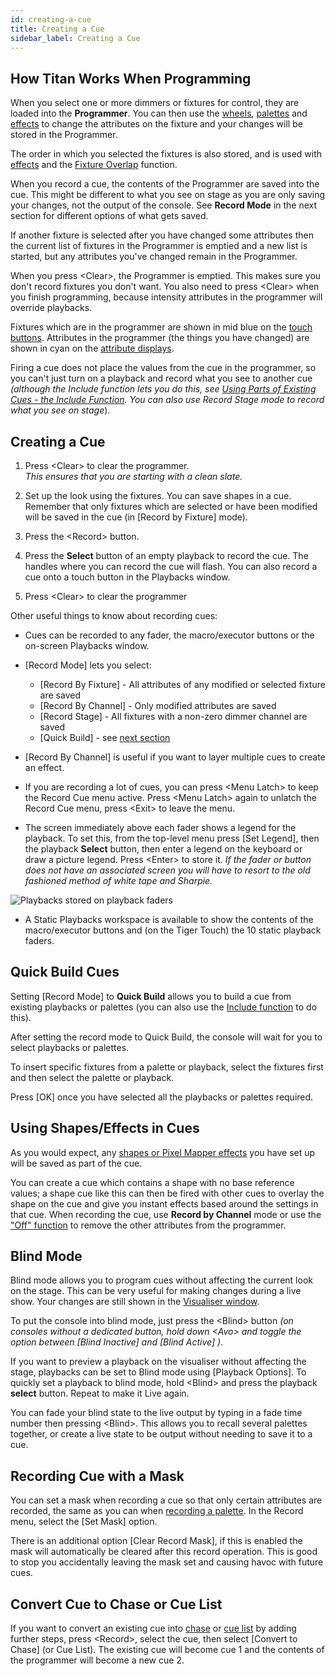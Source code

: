 ```yaml
---
id: creating-a-cue
title: Creating a Cue
sidebar_label: Creating a Cue
---
```


How Titan Works When Programming
--------------------------------

When you select one or more dimmers or fixtures for control, they are
loaded into the **Programmer**. You can then use the 
[wheels](../controlling-fixtures/changing-fixture-attributes.md#changing-attributes-using-the-wheels),
[palettes](../palettes.md) and [effects](../effects.md) to 
change the attributes on the fixture and your changes will be
stored in the Programmer.

The order in which you selected the
fixtures is also stored, and is used with [effects](../effects.md) and the
[Fixture Overlap](cue-timing.md#setting-fade-times-and-overlap-for-a-cue)
function. 

When you record a cue, the contents of the Programmer are
saved into the cue. This might be different to what you see on stage as you
are only saving your changes, not the output of the console. See **Record
Mode** in the next section for different options of what gets saved.

If another fixture is selected after you have changed some attributes then the
current list of fixtures in the Programmer is emptied and a new list is
started, but any attributes you've changed remain in the Programmer.

When you press \<Clear\>, the Programmer is emptied. This
makes sure you don't record fixtures you don't want. You also need to
press \<Clear\> when you finish programming, because intensity attributes in
the programmer will override playbacks.

Fixtures which are in the programmer are shown in mid blue on the [touch
buttons](../controlling-fixtures.md#selecting-fixtures-and-dimmers-for-control).
Attributes in the programmer (the things you have changed) are
shown in cyan on the [attribute displays](../controlling-fixtures/changing-fixture-attributes.md#attribute-wheel-display).

Firing a cue does not place the values from the cue in the programmer,
so you can't just turn on a playback and record what you see to another
cue *(although the Include function lets you do this, see
[Using Parts of Existing Cues - the Include Function](editing-cues.md#using-parts-of-existing-cues-the-include-function). 
You can also use Record Stage mode to record what you see on stage*).

Creating a Cue
--------------

[](https://youtu.be/X5g6DMVwlZU?t=20 "Creating a Cue")

1. Press \<Clear\> to clear the programmer.\
*This ensures that you are starting with a clean slate.*

2. Set up the look using the fixtures. You can save shapes in a cue.
Remember that only fixtures which are selected or have been modified
will be saved in the cue (in \[Record by Fixture\] mode).

3. Press the \<Record\> button.

4. Press the **Select** button of an empty playback to record the cue. The
handles where you can record the cue will flash. You can also record a
cue onto a touch button in the Playbacks window.

5. Press \<Clear\> to clear the programmer

Other useful things to know about recording cues:

-   Cues can be recorded to any fader, the macro/executor buttons or the
    on-screen Playbacks window.

-   \[Record Mode\] lets you select:
    -   \[Record By Fixture\] - All attributes of any modified or selected
    fixture are saved
    -   \[Record By Channel\] - Only modified attributes are saved
    -   \[Record Stage\] - All fixtures with a non-zero dimmer channel are saved
    -   \[Quick Build\] - see [next section](#quick-build-cues)

-   \[Record By Channel\] is useful if you want to layer multiple cues to
    create an effect.

-   If you are recording a lot of cues, you can press \<Menu Latch\> to
    keep the Record Cue menu active. Press \<Menu Latch\> again to unlatch
    the Record Cue menu, press \<Exit\> to leave the menu.

-   The screen immediately above each fader shows a legend for the
    playback. To set this, from the top-level menu press \[Set Legend\], 
    then the playback **Select** button, then enter a legend on the
    keyboard or draw a picture legend. Press \<Enter\> to store it. *If
    the fader or button does not have an associated screen you will have
    to resort to the old fashioned method of white tape and Sharpie.*

![Playbacks stored on playback faders](/docs/images/Playbacks-stored-on-playback-faders.png)

-   A Static Playbacks workspace is available to show the contents of
    the macro/executor buttons and (on the Tiger Touch) the 10 static
    playback faders.

Quick Build Cues
----------------

Setting \[Record Mode\] to **Quick Build** allows you to build a cue from
existing playbacks or palettes (you can also use the
[Include function](editing-cues.md#using-parts-of-existing-cues-the-include-function) to
do this).

After setting the record mode to Quick Build, the console will wait for
you to select playbacks or palettes.

To insert specific fixtures from a palette or playback, select the
fixtures first and then select the palette or playback.

Press \[OK\] once you have selected all the playbacks or palettes
required.

Using Shapes/Effects in Cues
----------------------------

As you would expect, any [shapes or Pixel Mapper effects](../effects.md) you have set up
will be saved as part of the cue.

You can create a cue which contains a shape with no base reference
values; a shape cue like this can then be fired with other cues to
overlay the shape on the cue and give you instant effects based around
the settings in that cue. When recording the cue, use **Record by Channel**
mode or use the ["Off" function](editing-cues.md#removing-attributes-from-cues-using-off)
to remove the other attributes from the programmer.

Blind Mode
----------

Blind mode allows you to program cues without affecting the current look
on the stage. This can be very useful for making changes during a live
show. Your changes are still shown in the
[Visualiser window](../capture-visualiser.md).

To put the console into blind mode, just press the \<Blind\> button *(on
consoles without a dedicated button, hold down \<Avo\> and toggle the
option between \[Blind Inactive\] and \[Blind Active\]  )*.

If you want to preview a playback on the visualiser without affecting
the stage, playbacks can be set to Blind mode using \[Playback
Options\]. To quickly set a playback to blind mode, hold \<Blind\> and
press the playback **select** button. Repeat to make it Live again.

You can fade your blind state to the live output by typing in a fade
time number then pressing \<Blind\>. This allows you to recall several
palettes together, or create a live state to be output without needing
to save it to a cue.

Recording Cue with a Mask
-------------------------

You can set a mask when recording a cue so that only certain attributes
are recorded, the same as you can when
[recording a palette](../palettes/creating-palettes.md#storing-a-palette). In the
Record menu, select the \[Set Mask\] option.

There is an additional option \[Clear Record Mask\], if this is enabled
the mask will automatically be cleared after this record operation. This
is good to stop you accidentally leaving the mask set and causing havoc
with future cues.

Convert Cue to Chase or Cue List
--------------------------------

If you want to convert an existing cue into [chase](../chases.md) or 
[cue list](../cue-lists.md) by adding
further steps, press \<Record\>, select the cue, then select \[Convert
to Chase\] (or Cue List). The existing cue will become cue 1 and the
contents of the programmer will become a new cue 2.
